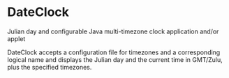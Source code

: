 DateClock
=========

Julian day and configurable Java multi-timezone clock application and/or
applet

DateClock accepts a configuration file for timezones and a corresponding
logical name and displays the Julian day and the current time in GMT/Zulu,
plus the specified timezones.


